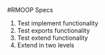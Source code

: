 #RMOOP Specs

1. Test implement functionality
2. Test exports functionality
3. Test extend functionality
4. Extend in two levels